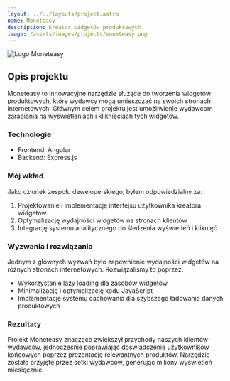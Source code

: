 ```yaml
---
layout: ../../layouts/project.astro
name: Moneteasy
description: Kreator widgetów produktowych
image: /assets/images/projects/moneteasy.png
---
```


![Logo Moneteasy](/assets/images/projects/moneteasy.png)

## Opis projektu

Moneteasy to innowacyjne narzędzie służące do tworzenia widgetów produktowych, które wydawcy mogą umieszczać na swoich stronach internetowych. Głównym celem projektu jest umożliwienie wydawcom zarabiania na wyświetleniach i kliknięciach tych widgetów.

### Technologie

- Frontend: Angular
- Backend: Express.js

### Mój wkład

Jako członek zespołu deweloperskiego, byłem odpowiedzialny za:

1. Projektowanie i implementację interfejsu użytkownika kreatora widgetów
2. Optymalizację wydajności widgetów na stronach klientów
3. Integrację systemu analitycznego do śledzenia wyświetleń i kliknięć

### Wyzwania i rozwiązania

Jednym z głównych wyzwań było zapewnienie wydajności widgetów na różnych stronach internetowych. Rozwiązaliśmy to poprzez:

- Wykorzystanie lazy loading dla zasobów widgetów
- Minimalizację i optymalizację kodu JavaScript
- Implementację systemu cachowania dla szybszego ładowania danych produktowych

### Rezultaty

Projekt Moneteasy znacząco zwiększył przychody naszych klientów-wydawców, jednocześnie poprawiając doświadczenie użytkowników końcowych poprzez prezentację relewantnych produktów. Narzędzie zostało przyjęte przez setki wydawców, generując miliony wyświetleń miesięcznie.

